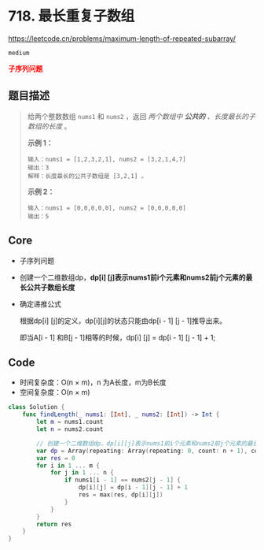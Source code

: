# 718. 最长重复子数组

https://leetcode.cn/problems/maximum-length-of-repeated-subarray/

`medium`

**<font color=red>子序列问题</font>**

## 题目描述

> 给两个整数数组 `nums1` 和 `nums2` ，返回 *两个数组中 **公共的** 、长度最长的子数组的长度* 。
>
>  
>
> **示例 1：**
>
> ```
> 输入：nums1 = [1,2,3,2,1], nums2 = [3,2,1,4,7]
> 输出：3
> 解释：长度最长的公共子数组是 [3,2,1] 。
> ```
>
> **示例 2：**
>
> ```
> 输入：nums1 = [0,0,0,0,0], nums2 = [0,0,0,0,0]
> 输出：5
> ```



## Core

- 子序列问题

- 创建一个二维数组dp，**dp[i] [j]表示nums1前i个元素和nums2前j个元素的最长公共子数组长度**

- 确定递推公式

  根据dp[i] [j]的定义，dp[i][j]的状态只能由dp[i - 1] [j - 1]推导出来。

  即当A[i - 1] 和B[j - 1]相等的时候，dp[i] [j] = dp[i - 1] [j - 1] + 1;



## Code

- 时间复杂度：O(n × m)，n 为A长度，m为B长度
- 空间复杂度：O(n × m)

```swift
class Solution {
    func findLength(_ nums1: [Int], _ nums2: [Int]) -> Int {
        let m = nums1.count
        let n = nums2.count

        // 创建一个二维数组dp，dp[i][j]表示nums1前i个元素和nums2前j个元素的最长公共子数组长度
        var dp = Array(repeating: Array(repeating: 0, count: n + 1), count: m + 1)
        var res = 0
        for i in 1 ... m {
            for j in 1 ... n {
                if nums1[i - 1] == nums2[j - 1] {
                    dp[i][j] = dp[i - 1][j - 1] + 1
                    res = max(res, dp[i][j])
                }
            }
        }
        return res
    }
}
```

